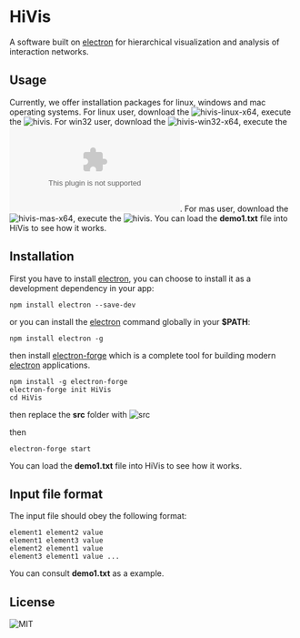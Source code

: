 # HiVis
A software built on [electron](https://electronjs.org/) for hierarchical visualization and analysis of interaction networks.

## Usage
Currently, we offer installation packages for linux, windows and mac operating systems.
For linux user, download the ![hivis-linux-x64](https://github.com/QLightman/HiVis/tree/master/installation%20packages/hivis-linux-x64), execute the ![hivis](https://github.com/QLightman/HiVis/blob/master/installation%20packages/hivis-linux-x64/hivis). For win32 user, download the ![hivis-win32-x64](https://github.com/QLightman/HiVis/tree/master/installation%20packages/hivis-win32-x64), execute the ![hivis.exe](https://github.com/QLightman/HiVis/blob/master/installation%20packages/hivis-win32-x64/hivis.exe). For mas user, download the ![hivis-mas-x64](https://github.com/QLightman/HiVis/tree/master/installation%20packages/hivis-mas-x64), execute the ![hivis](https://github.com/QLightman/HiVis/blob/master/installation%20packages/hivis-mas-x64/hivis.app/Contents/MacOS/hivis).
 You can load the **demo1.txt** file into HiVis to see how it works. 

## Installation
First you have to install [electron](https://electronjs.org/), you can choose to install it as a development dependency in your app:
```
npm install electron --save-dev
```
or you can install the [electron](https://electronjs.org/) command globally in your **$PATH**:
```
npm install electron -g
```
then install [electron-forge](https://github.com/electron-userland/electron-forge) which is a complete tool for building modern [electron](https://electronjs.org/) applications.
```
npm install -g electron-forge
electron-forge init HiVis
cd HiVis
```
then replace the **src** folder with ![src](https://github.com/QLightman/HiVis/tree/master/source%20code)

then
```
electron-forge start
```
You can load the **demo1.txt** file into HiVis to see how it works. 

## Input file format
The input file should obey the following format:
```
element1 element2 value 
element1 element3 value 
element2 element1 value 
element3 element1 value ...
```
You can consult **demo1.txt** as a example.

## License
![MIT](https://github.com/QLightman/HiVis/blob/master/LICENSE)

